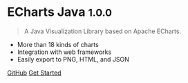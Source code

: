 # ECharts Java <small>1.0.0</small>

> A Java Visualization Library based on Apache ECharts.

- More than 18 kinds of charts
- Integration with web frameworks
- Easily export to PNG, HTML, and JSON

[GitHub](https://github.com/IcePear-Jzx/ECharts-Java.git)
[Get Started](quick-start)
